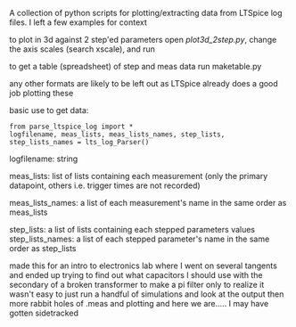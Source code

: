 A collection of python scripts for plotting/extracting data from LTSpice log files. I left a few examples for context

to plot in 3d against 2 step'ed parameters open *plot3d_2step.py*, change the axis scales (search xscale), and run

to get a table (spreadsheet) of step and meas data run maketable.py

any other formats are likely to be left out as LTSpice already does a good job plotting these

basic use to get data:
```
from parse_ltspice_log import *
logfilename, meas_lists, meas_lists_names, step_lists, step_lists_names = lts_log_Parser()
```
logfilename: string

meas_lists: list of lists containing each measurement (only the primary datapoint, others i.e. trigger times are not recorded)

meas_lists_names: a list of each measurement's name in the same order as meas_lists

step_lists: a list of lists containing each stepped parameters values
step_lists_names: a list of each stepped parameter's name in the same order as step_lists


made this for an intro to electronics lab where I went on several tangents and ended up trying to find out what capacitors I should use with the secondary of a broken transformer to make a pi filter only to realize it wasn't easy to just run a handful of simulations and look at the output then more rabbit holes of .meas and plotting and here we are..... I may have gotten sidetracked
